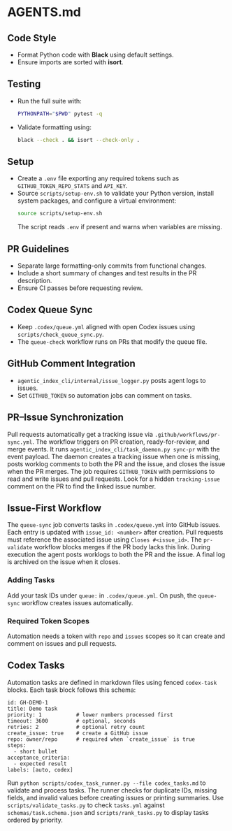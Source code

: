 # AGENTS.md

## Code Style
- Format Python code with **Black** using default settings.
- Ensure imports are sorted with **isort**.

## Testing
- Run the full suite with:
  ```bash
  PYTHONPATH="$PWD" pytest -q
  ```
- Validate formatting using:
  ```bash
  black --check . && isort --check-only .
  ```

## Setup
- Create a `.env` file exporting any required tokens such as
  `GITHUB_TOKEN_REPO_STATS` and `API_KEY`.
- Source `scripts/setup-env.sh` to validate your Python version, install system
  packages, and configure a virtual environment:
  ```bash
  source scripts/setup-env.sh
  ```
  The script reads `.env` if present and warns when variables are missing.

## PR Guidelines
- Separate large formatting-only commits from functional changes.
- Include a short summary of changes and test results in the PR description.
- Ensure CI passes before requesting review.

## Codex Queue Sync
- Keep `.codex/queue.yml` aligned with open Codex issues using
  `scripts/check_queue_sync.py`.
- The `queue-check` workflow runs on PRs that modify the queue file.

## GitHub Comment Integration
- `agentic_index_cli/internal/issue_logger.py` posts agent logs to issues.
- Set `GITHUB_TOKEN` so automation jobs can comment on tasks.

## PR–Issue Synchronization
Pull requests automatically get a tracking issue via
`.github/workflows/pr-sync.yml`. The workflow triggers on PR creation,
ready-for-review, and merge events. It runs `agentic_index_cli/task_daemon.py
sync-pr` with the event payload. The daemon creates a tracking issue when one
is missing, posts worklog comments to both the PR and the issue, and closes the
issue when the PR merges. The job requires `GITHUB_TOKEN` with permissions to
read and write issues and pull requests. Look for a hidden `tracking-issue`
comment on the PR to find the linked issue number.


## Issue-First Workflow
The `queue-sync` job converts tasks in `.codex/queue.yml` into GitHub issues.
Each entry is updated with `issue_id: <number>` after creation.
Pull requests must reference the associated issue using `Closes #<issue_id>`.
The `pr-validate` workflow blocks merges if the PR body lacks this link.
During execution the agent posts worklogs to both the PR and the issue.
A final log is archived on the issue when it closes.

### Adding Tasks
Add your task IDs under `queue:` in `.codex/queue.yml`. On push, the
`queue-sync` workflow creates issues automatically.

### Required Token Scopes
Automation needs a token with `repo` and `issues` scopes so it can create and
comment on issues and pull requests.

## Codex Tasks
Automation tasks are defined in markdown files using fenced `codex-task`
blocks. Each task block follows this schema:

```codex-task
id: GH-DEMO-1
title: Demo task
priority: 1           # lower numbers processed first
timeout: 3600         # optional, seconds
retries: 2            # optional retry count
create_issue: true    # create a GitHub issue
repo: owner/repo      # required when `create_issue` is true
steps:
  - short bullet
acceptance_criteria:
  - expected result
labels: [auto, codex]
```

Run `python scripts/codex_task_runner.py --file codex_tasks.md` to validate and
process tasks. The runner checks for duplicate IDs, missing fields, and invalid
values before creating issues or printing summaries.
Use `scripts/validate_tasks.py` to check `tasks.yml` against
`schemas/task.schema.json` and `scripts/rank_tasks.py` to display tasks ordered
by priority.
